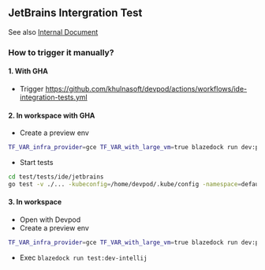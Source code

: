 ## JetBrains Intergration Test

See also [Internal Document](https://www.notion.so/devpod/IDE-Integration-Tests-350235cc0db7489e86ebb57488a91f78)

### How to trigger it manually?

#### 1. With GHA

- Trigger https://github.com/khulnasoft/devpod/actions/workflows/ide-integration-tests.yml

#### 2. In workspace with GHA

- Create a preview env
```sh
TF_VAR_infra_provider=gce TF_VAR_with_large_vm=true blazedock run dev:preview
```
- Start tests
```sh
cd test/tests/ide/jetbrains
go test -v ./... -kubeconfig=/home/devpod/.kube/config -namespace=default -username=<your_user_name>
```

#### 3. In workspace

- Open with Devpod
- Create a preview env
```sh
TF_VAR_infra_provider=gce TF_VAR_with_large_vm=true blazedock run dev:preview
```
- Exec `blazedock run test:dev-intellij`
